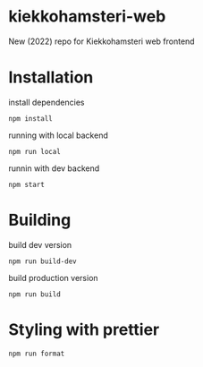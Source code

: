 # kiekkohamsteri-web
New (2022) repo for Kiekkohamsteri web frontend

# Installation
install dependencies

`npm install`

running with local backend

`npm run local`

runnin with dev backend

`npm start`

# Building
build dev version

`npm run build-dev`

build production version

`npm run build`

# Styling with prettier
`npm run format`
